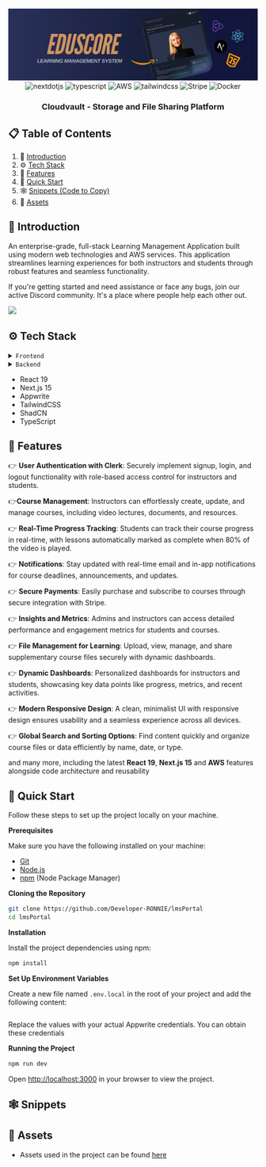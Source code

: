 <div align="center">
  <br />
    <a href="" target="_blank">
      <img src="https://github.com/Developer-RONNIE/lmsPortal/blob/main/lms%20.png" alt="Project Banner">
    </a>
  <br />

  <div>
     <img src="https://img.shields.io/badge/-Next_JS-black?style=for-the-badge&logoColor=white&logo=nextdotjs&color=000000" alt="nextdotjs" />
    <img src="https://img.shields.io/badge/-TypeScript-black?style=for-the-badge&logoColor=white&logo=typescript&color=3178C6" alt="typescript" />
    <img src="https://img.shields.io/badge/-AWS-black?style=for-the-badge&logo=amazon&logoColor=FF9900&color=232F3E" alt="AWS" />
    <img src="https://img.shields.io/badge/-Tailwind_CSS-black?style=for-the-badge&logoColor=white&logo=tailwindcss&color=06B6D4" alt="tailwindcss" />
    <img src="https://img.shields.io/badge/-Stripe-white?style=for-the-badge&logo=stripe&logoColor=008CDD&color=6264A7" alt="Stripe" />
    <img src="https://img.shields.io/badge/-Docker-black?style=for-the-badge&logo=docker&logoColor=2496ED&color=232F3E" alt="Docker" />




  </div>

<h3 align="center">Cloudvault - Storage and File Sharing Platform</h3>
</div>

## 📋 <a name="table">Table of Contents</a>

1. 🤖 [Introduction](#introduction)
2. ⚙️ [Tech Stack](#tech-stack)
3. 🔋 [Features](#features)
4. 🤸 [Quick Start](#quick-start)
5. 🕸️ [Snippets (Code to Copy)](#snippets)
6. 🔗 [Assets](#links)



## <a name="introduction">🤖 Introduction</a>

An enterprise-grade, full-stack Learning Management Application built using modern web technologies and AWS services. This application streamlines learning experiences for both instructors and students through robust features and seamless functionality.

If you're getting started and need assistance or face any bugs, join our active Discord community. It's a place where people help each other out.

<a href="https://discord.gg/P2ZdEgfzTZ" target="_blank"><img src="https://github.com/sujatagunale/EasyRead/assets/151519281/618f4872-1e10-42da-8213-1d69e486d02e" /></a>

## <a name="tech-stack">⚙️ Tech Stack</a>

<details>
  <summary><code>Frontend</code></summary>
</details>

<details>
  <summary><code>Backend</code></summary>
</details>

- React 19
- Next.js 15
- Appwrite
- TailwindCSS
- ShadCN
- TypeScript

## <a name="features">🔋 Features</a>

👉 **User Authentication with Clerk**: Securely implement signup, login, and logout functionality with role-based access control for instructors and students.

👉**Course Management**: Instructors can effortlessly create, update, and manage courses, including video lectures, documents, and resources.

👉 **Real-Time Progress Tracking**: Students can track their course progress in real-time, with lessons automatically marked as complete when 80% of the video is played.

👉 **Notifications**: Stay updated with real-time email and in-app notifications for course deadlines, announcements, and updates.

👉 **Secure Payments**: Easily purchase and subscribe to courses through secure integration with Stripe.

👉 **Insights and Metrics**: Admins and instructors can access detailed performance and engagement metrics for students and courses.

👉 **File Management for Learning**: Upload, view, manage, and share supplementary course files securely with dynamic dashboards.

👉 **Dynamic Dashboards**: Personalized dashboards for instructors and students, showcasing key data points like progress, metrics, and recent activities.

👉 **Modern Responsive Design**: A clean, minimalist UI with responsive design ensures usability and a seamless experience across all devices.

👉 **Global Search and Sorting Options**: Find content quickly and organize course files or data efficiently by name, date, or type.

and many more, including the latest **React 19**, **Next.js 15** and **AWS** features alongside code architecture and
reusability

## <a name="quick-start">🤸 Quick Start</a>

Follow these steps to set up the project locally on your machine.

**Prerequisites**

Make sure you have the following installed on your machine:

- [Git](https://git-scm.com/)
- [Node.js](https://nodejs.org/en)
- [npm](https://www.npmjs.com/) (Node Package Manager)

**Cloning the Repository**

```bash
git clone https://github.com/Developer-RONNIE/lmsPortal
cd lmsPortal
```

**Installation**

Install the project dependencies using npm:

```bash
npm install
```

**Set Up Environment Variables**

Create a new file named `.env.local` in the root of your project and add the following content:

```env

```

Replace the values with your actual Appwrite credentials. You can obtain these credentials

**Running the Project**

```bash
npm run dev
```

Open [http://localhost:3000](http://localhost:3000) in your browser to view the project.

## <a name="snippets">🕸️ Snippets</a>




## <a name="links">🔗 Assets</a>

- Assets used in the project can be found [here]()




#
